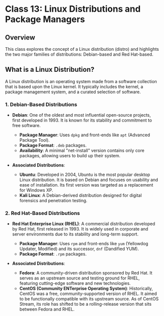 # Class 13: Linux Distributions and Package Managers

## Overview

This class explores the concept of a Linux distribution (distro) and highlights the two major families of distributions: Debian-based and Red Hat-based.

## What is a Linux Distribution?

A Linux distribution is an operating system made from a software collection that is based upon the Linux kernel. It typically includes the kernel, a package management system, and a curated selection of software.

### 1. Debian-Based Distributions

* **Debian**: One of the oldest and most influential open-source projects, first developed in 1993. It is known for its stability and commitment to free software.
    * **Package Manager**: Uses `dpkg` and front-ends like `apt` (Advanced Package Tool).
    * **Package Format**: `.deb` packages.
    * **Availability**: A minimal "net-install" version contains only core packages, allowing users to build up their system.

* **Associated Distributions**:
    * **Ubuntu**: Developed in 2004, Ubuntu is the most popular desktop Linux distribution. It is based on Debian and focuses on usability and ease of installation. Its first version was targeted as a replacement for Windows XP.
    * **Kali Linux**: A Debian-derived distribution designed for digital forensics and penetration testing.

### 2. Red Hat-Based Distributions

* **Red Hat Enterprise Linux (RHEL)**: A commercial distribution developed by Red Hat, first released in 1993. It is widely used in corporate and server environments due to its stability and long-term support.
    * **Package Manager**: Uses `rpm` and front-ends like `yum` (Yellowdog Updater, Modified) and its successor, `dnf` (Dandified YUM).
    * **Package Format**: `.rpm` packages.

* **Associated Distributions**:
    * **Fedora**: A community-driven distribution sponsored by Red Hat. It serves as an upstream source and testing ground for RHEL, featuring cutting-edge software and new technologies.
    * **CentOS (Community ENTerprise Operating System)**: Historically, CentOS was a free, community-supported version of RHEL. It aimed to be functionally compatible with its upstream source. As of CentOS Stream, its role has shifted to be a rolling-release version that sits between Fedora and RHEL.


